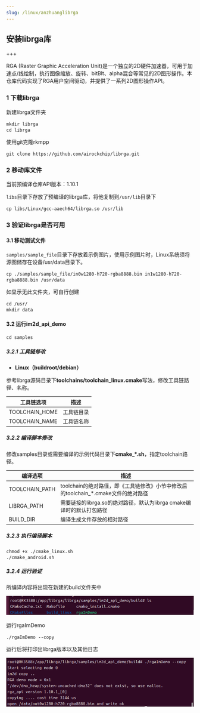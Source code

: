 ```yaml
---
slug: /linux/anzhuanglibrga
---
```

## 安装librga库

+++

RGA (Raster Graphic Acceleration Unit)是一个独立的2D硬件加速器，可用于加速点/线绘制，执行图像缩放、旋转、bitBlt、alpha混合等常见的2D图形操作。本仓库代码实现了RGA用户空间驱动，并提供了一系列2D图形操作API。

### 1 下载librga

新建librga文件夹

```
mkdir librga
cd librga
```

使用git克隆rkmpp

```
git clone https://github.com/airockchip/librga.git
```

### 2 移动库文件

当前预编译仓库API版本：1.10.1

`libs`目录下存放了预编译的librga库，将他复制到`/usr/lib`目录下

```
cp libs/Linux/gcc-aaech64/librga.so /usr/lib
```

### 3 验证librga是否可用

#### 3.1 移动测试文件

`samples/sample_file`目录下存放着示例图片，使用示例图片时，Linux系统须将源图储存在设备/usr/data目录下。

```
cp ./samples/sample_file/in0w1280-h720-rgba8888.bin in1w1280-h720-rgba8888.bin /usr/data
```

如显示无此文件夹，可自行创建

```
cd /usr/
mkdir data
```

#### 3.2 运行im2d_api_demo

```
cd samples
```

##### 3.2.1 工具链修改

- **Linux（buildroot/debian）**

 参考librga源码目录下**toolchains/toolchain_linux.cmake**写法，修改工具链路径、名称。

| 工具链选项     | 描述       |
| -------------- | ---------- |
| TOOLCHAIN_HOME | 工具链目录 |
| TOOLCHAIN_NAME | 工具链名称 |

##### 3.2.2 编译脚本修改

 修改samples目录或需要编译的示例代码目录下**cmake_\*.sh**，指定toolchain路径。

| 编译选项       | 描述                                                         |
| -------------- | ------------------------------------------------------------ |
| TOOLCHAIN_PATH | toolchain的绝对路径，即《工具链修改》小节中修改后的toolchain_*.cmake文件的绝对路径 |
| LIBRGA_PATH    | 需要链接的librga.so的绝对路径，默认为librga cmake编译时的默认打包路径 |
| BUILD_DIR      | 编译生成文件存放的相对路径                                   |

##### 3.2.3 执行编译脚本

```
chmod +x ./cmake_linux.sh
./cmake_android.sh
```

##### 3.2.4 运行验证

所编译内容将出现在新建的build文件夹中

![ubuntu22.04.5.1.png](/img/ubuntu22.04.5.1.png)

运行rgaImDemo

```
./rgaImDemo --copy
```

运行后将打印出librga版本以及其他日志

![ubuntu22.04.5.1.png](/img/ubuntu22.04.5.2.png)